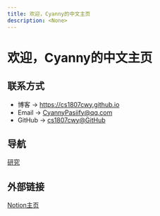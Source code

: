 ```yaml
---
title: 欢迎，Cyanny的中文主页
description: <None>
---
```


# 欢迎，Cyanny的中文主页

## 联系方式

* 博客 -> <https://cs1807cwy.github.io>
* Email -> <CyannyPasiify@qq.com>
* GitHub -> [cs1807cwy@GitHub](https://github.com/cs1807cwy)

## 导航

[研究](research/index)

## 外部链接

[Notion主页](https://luxuriant-caption-d5b.notion.site/99745d95b97044a4b1d0731a3bbaf61a?pvs=4)
